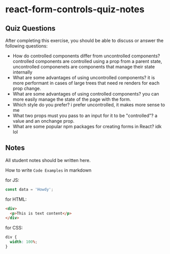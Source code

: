 # react-form-controls-quiz-notes

## Quiz Questions

After completing this exercise, you should be able to discuss or answer the following questions:

- How do controlled components differ from uncontrolled components?
  controlled components are controlled using a prop from a parent state, uncontrolled componenets are components that manage their state internally
- What are some advantages of using uncontrolled components?
  it is more performant in cases of large trees that need re renders for each prop change.
- What are some advantages of using controlled components?
  you can more easily manage the state of the page with the form.
- Which style do you prefer?
  i prefer uncontrolled, it makes more sense to me
- What two props must you pass to an input for it to be "controlled"?
  a value and an onchange prop.
- What are some popular npm packages for creating forms in React?
  idk lol

## Notes

All student notes should be written here.

How to write `Code Examples` in markdown

for JS:

```javascript
const data = 'Howdy';
```

for HTML:

```html
<div>
  <p>This is text content</p>
</div>
```

for CSS:

```css
div {
  width: 100%;
}
```
